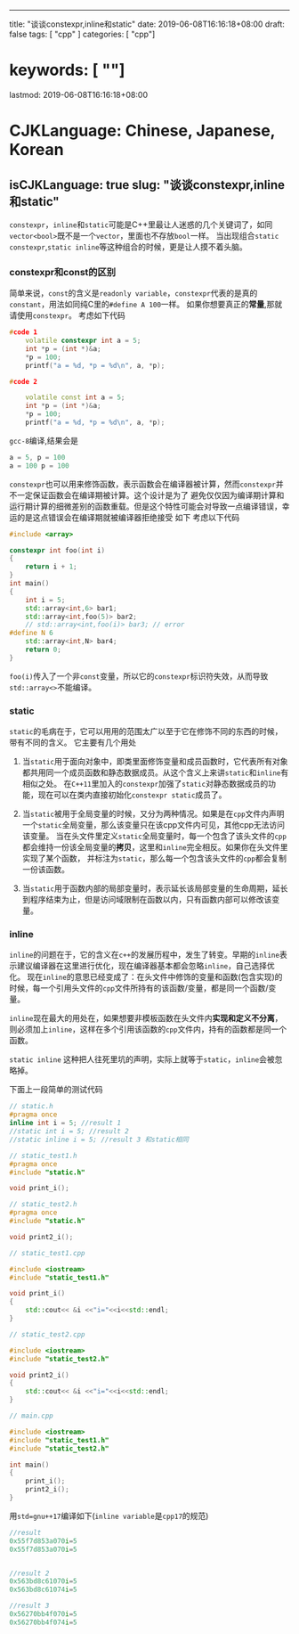 
---
title: "谈谈constexpr,inline和static"
date: 2019-06-08T16:16:18+08:00
draft: false
tags: [ "cpp" ]
categories: [ "cpp"]
# keywords: [ ""]
lastmod: 2019-06-08T16:16:18+08:00
# CJKLanguage: Chinese, Japanese, Korean
isCJKLanguage: true
slug: "谈谈constexpr,inline和static"
---

`constexpr`，`inline`和`static`可能是C++里最让人迷惑的几个关键词了，如同`vector<bool>`既不是一个`vector`，里面也不存放`bool`一样。
当出现组合`static constexpr`,`static inline`等这种组合的时候，更是让人摸不着头脑。

### constexpr和const的区别

简单来说，`const`的含义是`readonly variable`，`constexpr`代表的是真的`constant`，用法如同纯C里的`#define A 100`一样。
如果你想要真正的**常量**,那就请使用`constexpr`。
考虑如下代码

```cpp
#code 1
    volatile constexpr int a = 5;
    int *p = (int *)&a;
    *p = 100;
    printf("a = %d, *p = %d\n", a, *p);

#code 2

    volatile const int a = 5;
    int *p = (int *)&a;
    *p = 100;
    printf("a = %d, *p = %d\n", a, *p);
```

`gcc-8`编译,结果会是

```cpp
a = 5, p = 100
a = 100 p = 100
```

`constexpr`也可以用来修饰函数，表示函数会在编译器被计算，然而`constexpr`并不一定保证函数会在编译期被计算。这个设计是为了
避免仅仅因为编译期计算和运行期计算的细微差别的函数重载。但是这个特性可能会对导致一点编译错误，幸运的是这点错误会在编译期就被编译器拒绝接受
如下
考虑以下代码

```cpp
#include <array>

constexpr int foo(int i)
{
    return i + 1;
}
int main()
{
    int i = 5;
    std::array<int,6> bar1;
    std::array<int,foo(5)> bar2;
    // std::array<int,foo(i)> bar3; // error
#define N 6
    std::array<int,N> bar4;
    return 0;
}
```

`foo(i)`传入了一个非`const`变量，所以它的`constexpr`标识符失效，从而导致`std::array<>`不能编译。

### static
`static`的毛病在于，它可以用用的范围太广以至于它在修饰不同的东西的时候，带有不同的含义。
它主要有几个用处
1. 当`static`用于面向对象中，即类里面修饰变量和成员函数时，它代表所有对象都共用同一个成员函数和静态数据成员。从这个含义上来讲`static`和`inline`有相似之处。
在`C++11`里加入的`constexpr`加强了`static`对静态数据成员的功能，现在可以在类内直接初始化`constexpr static`成员了。

2. 当`static`被用于全局变量的时候，又分为两种情况。如果是在`cpp`文件内声明一个`static`全局变量，那么该变量只在该cpp文件内可见，其他cpp无法访问该变量。
当在头文件里定义`static`全局变量时，每一个包含了该头文件的`cpp`都会维持一份该全局变量的**拷贝**，这里和`inline`完全相反。如果你在头文件里实现了某个函数，
并标注为`static`，那么每一个包含该头文件的`cpp`都会复制一份该函数。

3. 当`static`用于函数内部的局部变量时，表示延长该局部变量的生命周期，延长到程序结束为止，但是访问域限制在函数以内，只有函数内部可以修改该变量。

### inline
`inline`的问题在于，它的含义在`c++`的发展历程中，发生了转变。早期的`inline`表示建议编译器在这里进行优化，现在编译器基本都会忽略`inline`，自己选择优化。
现在`inline`的意思已经变成了：在头文件中修饰的变量和函数(包含实现)的时候，每一个引用头文件的`cpp`文件所持有的该函数/变量，都是同一个函数/变量。

`inline`现在最大的用处在，如果想要非模板函数在头文件内**实现和定义不分离**，则必须加上`inline`，这样在多个引用该函数的`cpp`文件内，持有的函数都是同一个函数。


`static inline` 这种把人往死里坑的声明，实际上就等于`static`，`inline`会被忽略掉。

下面上一段简单的测试代码

```cpp
// static.h
#pragma once
inline int i = 5; //result 1
//static int i = 5; //result 2
//static inline i = 5; //result 3 和static相同

// static_test1.h
#pragma once
#include "static.h"

void print_i();

// static_test2.h
#pragma once
#include "static.h"

void print2_i();

// static_test1.cpp

#include <iostream>
#include "static_test1.h"

void print_i()
{
    std::cout<< &i <<"i="<<i<<std::endl;
}

// static_test2.cpp

#include <iostream>
#include "static_test2.h"

void print2_i()
{
    std::cout<< &i <<"i="<<i<<std::endl;
}

// main.cpp

#include <iostream>
#include "static_test1.h"
#include "static_test2.h"

int main()
{
    print_i();
    print2_i();
}

```

用`std=gnu++17`编译如下(`inline variable`是`cpp17`的规范)

```cpp
//result
0x55f7d853a070i=5
0x55f7d853a070i=5


//result 2
0x563bd8c61070i=5
0x563bd8c61074i=5

//result 3
0x56270bb4f070i=5
0x56270bb4f074i=5

```













